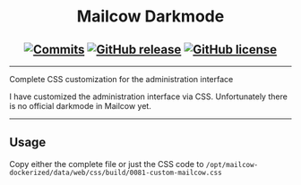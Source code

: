 <div align=center>
  
# Mailcow Darkmode

[![Commits](https://img.shields.io/github/last-commit/foxly-it/Mailcow-Darkmode?style=flat-square)](https://github.com/foxly-it/Mailcow-Darkmode/commits/main) [![GitHub release](https://img.shields.io/github/release/foxly-it/Mailcow-Darkmode?style=flat-square)](https://github.com/foxly-it/Mailcow-Darkmode/releases) [![GitHub license](https://img.shields.io/github/license/foxly-it/Mailcow-Darkmode?style=flat-square&color=lightgray)](LICENSE.md)
---

---
</div>

 Complete CSS customization for the administration interface

I have customized the administration interface via CSS. Unfortunately there is no official darkmode in Mailcow yet. 

---
## Usage

Copy either the complete file or just the CSS code to ```/opt/mailcow-dockerized/data/web/css/build/0081-custom-mailcow.css```